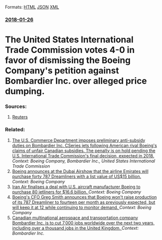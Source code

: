 
Formats: [HTML](/news/2018/01/26/the-united-states-international-trade-commission-votes-4-0-in-favor-of-dismissing-the-boeing-company-s-petition-against-bombardier-inc-over.html)  [JSON](/news/2018/01/26/the-united-states-international-trade-commission-votes-4-0-in-favor-of-dismissing-the-boeing-company-s-petition-against-bombardier-inc-over.json)  [XML](/news/2018/01/26/the-united-states-international-trade-commission-votes-4-0-in-favor-of-dismissing-the-boeing-company-s-petition-against-bombardier-inc-over.xml)  

### [2018-01-26](/news/2018/01/26/index.md)

# The United States International Trade Commission votes 4-0 in favor of dismissing the Boeing Company's petition against Bombardier Inc. over alleged price dumping. 




### Sources:

1. [Reuters](https://www.usnews.com/news/top-news/articles/2018-01-26/us-commerce-chief-hails-robust-system-after-bombardier-decision)

### Related:

1. [The U.S. Commerce Department imposes preliminary anti-subsidy duties on Bombardier Inc. CSeries jets following American rival Boeing's claims of unfair Canadian subsidies. The penalty is on hold pending the U.S. International Trade Commission's final decision, expected in 2018. ](/news/2017/09/26/the-u-s-commerce-department-imposes-preliminary-anti-subsidy-duties-on-bombardier-inc-cseries-jets-following-american-rival-boeing-s-claim.md) _Context: Boeing Company, Bombardier Inc., United States International Trade Commission_
2. [Boeing announces at the Dubai Airshow that the airline Emirates will purchase forty 787 Dreamliners with a list value of US$15 billion. ](/news/2017/11/12/boeing-announces-at-the-dubai-airshow-that-the-airline-emirates-will-purchase-forty-787-dreamliners-with-a-list-value-of-us-15-billion.md) _Context: Boeing Company_
3. [Iran Air finalises a deal with U.S. aircraft manufacturer Boeing to purchase 80 jetliners for $16.6 billion. ](/news/2016/12/11/iran-air-finalises-a-deal-with-u-s-aircraft-manufacturer-boeing-to-purchase-80-jetliners-for-16-6-billion.md) _Context: Boeing Company_
4. [Boeing's CFO Greg Smith announces that Boeing won't raise production of its 787 Dreamliner to fourteen per month as previously expected, but will keep it at 12 while continuing to monitor demand. ](/news/2016/08/10/boeing-s-cfo-greg-smith-announces-that-boeing-won-t-raise-production-of-its-787-dreamliner-to-fourteen-per-month-as-previously-expected-but.md) _Context: Boeing Company_
5. [Canadian multinational aerospace and transportation company Bombardier Inc. is to cut 7,000 jobs worldwide over the next two years, including over a thousand jobs in the United Kingdom. ](/news/2016/02/17/canadian-multinational-aerospace-and-transportation-company-bombardier-inc-is-to-cut-7-000-jobs-worldwide-over-the-next-two-years-includin.md) _Context: Bombardier Inc._
